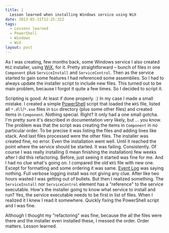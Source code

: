 ```yaml
---
title: |
  Lesson learned when installing Windows service using WiX
date: 2013-05-31T12:25:32Z
tags:
  - Lessons learned
  - PowerShell
  - Windows
  - WiX
layout: post
---
```

As I was creating, few months back, some Windows service I also created `MSI` installer, using [WiX][1], for it. Pretty straightforward – bunch of files in one `Component` plus `ServiceInstall` and `ServiceControl`. Then as the service started to gain some features I had referenced some assemblies. So I had to always update the installer script to include new files. This turned out to be main problem, because I forgot it quite a few times. So I decided to script it.

<!-- excerpt -->

Scripting is good. At least if done properly. :) In my case I made a small mistake. I created a simple [PowerShell][2] script that loaded the `WXS` file, listed all `*.dll`/`*.exe` files in `bin` directory (plus some other files) and created items in `Component`. Nothing special. Right? It only had a one small gotcha. I'm pretty sure it's described in documentation very likely, but ... you know. The problem was that the script was creating the items in `Component` in no particular order. To be precise it was listing the files and adding lines like stack. And last files processed were the other files. The installer was created fine, no error. Even the installation went well. Until it reached the point where the service should be started. It was failing. Consistently. Of course I was really installing (I mean finishing the installation) few weeks after I did this refactoring. Before, just seeing it started was fine for me. And I had no clue what's going on. I compared the old `WXS` file with new one. Except for formatting and some ordering it was same. [Event Log][3] was saying nothing. Full verbose logging install was not giving any clue. After like two hours wasted I was getting out of bullets. But then I realized something. The `ServiceInstall` nor `ServiceControl` element has a "reference" to the service executable. How's the installer going to know what service to install and run? Yes, the service executable needs to be first in list of files. When I realized it I knew I read it somewhere. Quickly fixing the PowerShell script and I was fine.

Although I thought my "refactoring" was fine, because the all the files were there and the installer even installed these, I messed the order. Order matters. Lesson learned.

[1]: http://wixtoolset.org/
[2]: http://www.microsoft.com/powershell
[3]: http://en.wikipedia.org/wiki/Event_Viewer